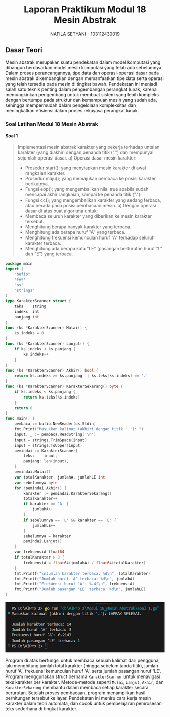 <h1 align="center">Laporan Praktikum Modul 18 <br>Mesin Abstrak</h1>
<p align="center">NAFILA SETYANI - 103112430019</p>

## Dasar Teori
Mesin abstrak merupakan suatu pendekatan dalam model komputasi yang dibangun berdasarkan model mesin komputasi yang telah ada sebelumnya. Dalam proses perancangannya, tipe data dan operasi-operasi dasar pada mesin abstrak dikembangkan dengan memanfaatkan tipe data serta operasi yang telah tersedia pada mesin di tingkat bawah. Pendekatan ini menjadi salah satu teknik penting dalam pengembangan perangkat lunak, karena memungkinkan pengembang untuk membuat sistem yang lebih kompleks dengan bertumpu pada struktur dan kemampuan mesin yang sudah ada, sehingga mempermudah dalam pengelolaan kompleksitas dan meningkatkan efisiensi dalam proses rekayasa perangkat lunak.
### Soal Latihan Modul 18 Mesin Abstrak

#### Soal 1

>Implementasi mesin abstrak karakter yang bekerja terhadap untaian karakter (yang diakhiri dengan penanda titik (".") dan mempunyai sejumlah operasi dasar. 
>a) Operasi dasar mesin karakter: 
>- Prosedur start(); yang menyiapkan mesin karakter di awal rangkaian karakter. 
>- Prosedur maju(); yang memajukan pembaca ke posisi karakter berikutnya. 
>- Fungsi eop(); yang mengembalikan nilai true apabila sudah mencapai akhir rangkaian, sampai ke penanda titik ("."). 
>- Fungsi cc(); yang mengembalikan karakter yang sedang terbaca, atau berada pada posisi pembacaan mesin. 
>b) Dengan operasi dasar di atas buat algoritma untuk: 
>- Membaca seluruh karakter yang diberikan ke mesin karakter tersebut. 
>- Menghitung berapa banyak karakter yang terbaca. 
>- Menghitung ada berapa huruf "A" yang terbaca. 
>- Menghitung frekuensi kemunculan huruf "A" terhadap seluruh karakter terbaca. 
>- Menghitung ada berapa kata "LE" (pasangan berturutan huruf "L" dan "E") yang terbaca.

```go
package main
import (
    "bufio"
    "fmt"
    "os"
    "strings"
)
type KarakterScanner struct {
    teks    string
    indeks  int
    panjang int
}
func (ks *KarakterScanner) Mulai() {
    ks.indeks = 0
}
func (ks *KarakterScanner) Lanjut() {
    if ks.indeks < ks.panjang {
        ks.indeks++
    }
}
func (ks *KarakterScanner) Akhir() bool {
    return ks.indeks >= ks.panjang || ks.teks[ks.indeks] == '.'
}
func (ks *KarakterScanner) KarakterSekarang() byte {
    if ks.indeks < ks.panjang {
        return ks.teks[ks.indeks]
    }
    return 0
}
func main() {
    pembaca := bufio.NewReader(os.Stdin)
    fmt.Print("Masukkan kalimat (akhiri dengan titik '.'): ")
    input, _ := pembaca.ReadString('\n')
    input = strings.TrimSpace(input)
    input = strings.ToUpper(input)
    pemindai := KarakterScanner{
        teks:    input,
        panjang: len(input),
    }
    pemindai.Mulai()
    var totalKarakter, jumlahA, jumlahLE int
    var sebelumnya byte
    for !pemindai.Akhir() {
        karakter := pemindai.KarakterSekarang()
        totalKarakter++
        if karakter == 'A' {
            jumlahA++
        }
        if sebelumnya == 'L' && karakter == 'E' {
            jumlahLE++
        }
        sebelumnya = karakter
        pemindai.Lanjut()
    }
    var frekuensiA float64
    if totalKarakter > 0 {
        frekuensiA = float64(jumlahA) / float64(totalKarakter)
    }
    fmt.Printf("\nJumlah karakter terbaca: %d\n", totalKarakter)
    fmt.Printf("Jumlah huruf 'A' terbaca: %d\n", jumlahA)
    fmt.Printf("Frekuensi huruf 'A': %.4f\n", frekuensiA)
    fmt.Printf("Jumlah pasangan 'LE' terbaca: %d\n", jumlahLE)
}

```

![Screenshot bagian x](soalm18.png)

Program di atas berfungsi untuk membaca sebuah kalimat dari pengguna, lalu menghitung jumlah total karakter (hingga sebelum tanda titik), jumlah huruf 'A', frekuensi kemunculan huruf 'A', serta jumlah pasangan huruf 'LE'. Program menggunakan struct bernama `KarakterScanner` untuk menavigasi teks karakter per karakter. Metode-metode seperti `Mulai`, `Lanjut`, `Akhir`, dan `KarakterSekarang` membantu dalam membaca setiap karakter secara berurutan. Setelah proses pembacaan, program menampilkan hasil perhitungan tersebut ke layar. Pendekatan ini meniru cara kerja mesin karakter dalam teori automata, dan cocok untuk pembelajaran pemrosesan teks sederhana di tingkat karakter.